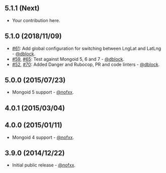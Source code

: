## 5.1.1 (Next)

* Your contribution here.

## 5.1.0 (2018/11/09)

* [#61](https://github.com/mongoid/mongoid-geospatial/pull/64): Add global configuration for switching between LngLat and LatLng - [@dblock](https://github.com/dblock).
* [#59](https://github.com/mongoid/mongoid-geospatial/pull/59), [#65](https://github.com/mongoid/mongoid-geospatial/pull/65): Test against Mongoid 5, 6 and 7 - [@dblock](https://github.com/dblock).
* [#52](https://github.com/mongoid/mongoid-geospatial/pull/52), [#70](https://github.com/mongoid/mongoid-geospatial/pull/70): Added Danger and Rubocop, PR and code linters - [@dblock](https://github.com/dblock).

## 5.0.0 (2015/07/23)

* Mongoid 5 support - [@nofxx](https://github.com/nofxx).

## 4.0.1 (2015/03/04)

## 4.0.0 (2015/01/11)

* Mongoid 4 support - [@nofxx](https://github.com/nofxx).

## 3.9.0 (2014/12/22)

* Initial public release - [@nofxx](https://github.com/nofxx).
